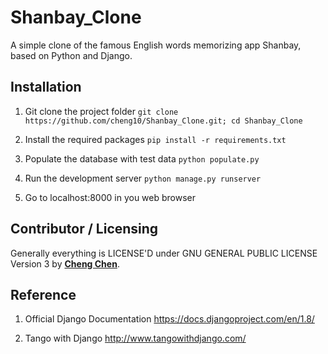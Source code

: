 # Shanbay_Clone
A simple clone of the famous English words memorizing app Shanbay, based on Python and Django.


## Installation
1. Git clone the project folder
```git clone https://github.com/cheng10/Shanbay_Clone.git; cd Shanbay_Clone```

2. Install the required packages
```pip install -r requirements.txt```

3. Populate the database with test data
```python populate.py```

4. Run the development server
```python manage.py runserver```

5. Go to localhost:8000 in you web browser


## Contributor / Licensing
Generally everything is LICENSE'D under GNU GENERAL PUBLIC LICENSE Version 3 by 
[**Cheng Chen**](https://github.com/cheng10/).


## Reference
1. Official Django Documentation
https://docs.djangoproject.com/en/1.8/

2. Tango with Django
http://www.tangowithdjango.com/
